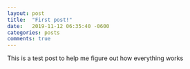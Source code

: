 ```yaml
---
layout: post
title:  "First post!"
date:   2019-11-12 06:35:40 -0600
categories: posts
comments: true
---
```

This is a test post to help me figure out how everything works
